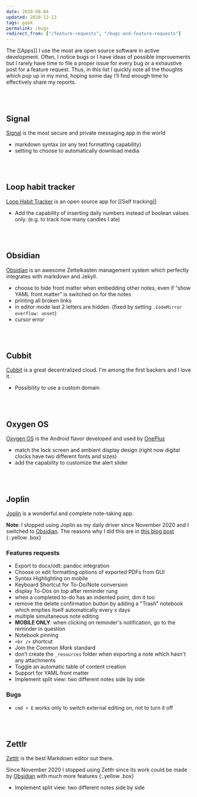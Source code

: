 ```yaml
---
date: 2020-08-04
updated: 2020-12-13
tags: geek
permalink: /bugs
redirect_from: ["/feature-requests", "/bugs-and-feature-requests"]
---
```

The [[Apps]] I use the most are open source software in active development. Often, I notice bugs or I have ideas of possible improvements but I rarely have time to file a proper issue for every bug or a exhaustive post for a feature request. Thus, in this list I quickly note all the thoughts which pop up in my mind, hoping some day I’ll find enough time to effectively share my reports.

<br>
<br>

## Signal

[Signal](https://signal.org "Signal official website") is the most secure and private messaging app in the world

- markdown syntax (or any text formatting capability)
- setting to choose to automatically download media

<br>
<br>

## Loop habit tracker

[Loop Habit Tracker](+++) is an open source app for [[Self tracking]]

- Add the capability of inserting daily numbers instead of boolean values only. (e.g. to track how many candies I ate)

<br>
<br>

## Obsidian

[Obsidian](https://obsidian.md "Obsidian official website") is an awesome Zettelkasten management system which perfectly integrates with markdown and Jekyll.

- choose to hide front matter when embedding other notes, even if “show YAML front matter” is switched on for the notes
- printing all broken links
- in editor mode last 2 letters are hidden. (fixed by setting `.CodeMirror` `overflow: unset`)
- cursor error

<br>
<br>

## Cubbit

[Cubbit](https://cubbit.io) is a great decentralized cloud. I'm among the first backers and I love it.

- Possibility to use a custom domain

<br>
<br>

## Oxygen OS

[Oxygen OS](https://www.oneplus.com/it/oxygenos) is the Android flavor developed and used by [OnePlus](https://oneplus.com)

- match the lock screen and ambient display design (right now digital clocks have two different fonts and sizes)
- add the capability to customize the alert slider

<br>
<br>

## Joplin

[Joplin](http://joplinapp.org) is a wonderful and complete note-taking app.

**Note**: I stopped using Joplin as my daily driver since November 2020 and I switched to [Obsidian](Bugs%20and%20Feature%20Requests.md#obsidian). The reasons why I did this are in [this blog post](/switch-to-zettelkasten)
{:.yellow .box}

### Features requests

- Export to docx/odt: pandoc integration
- Choose or edit formatting options of exported PDFs from GUI
- Syntax Highlighting on mobile
- Keyboard Shortcut for To-Do/Note conversion
- display To-Dos on top after reminder rung
- when a completed to-do has an indented point, dim it too
- remove the delete confirmation button by adding a "Trash" notebook which empties itself automatically every x days
- multiple simultaneous note editing
- **MOBILE ONLY**: when clicking on reminder's notification, go to the reminder in question
- Notebook pinning
- `<br />` shortcut
- Join the *Common Mark* standard
- don’t create the `_resources` folder when exporting a note which hasn't any attachments
- Toggle an automatic table of content creation
- Support for YAML front matter
- Implement split view: two different notes side by side

### Bugs

- `cmd + E` works only to switch external editing on, not to turn it off

<br>
<br>

## Zettlr

[Zettlr](https://www.zettlr.com) is the best Markdown editor out there.

Since November 2020 I stopped using Zettlr since its work could be made by [Obsidian](Bugs%20and%20Feature%20Requests.md#obsidian) with much more features
{:.yellow .box}

- Implement split view: two different notes side by side